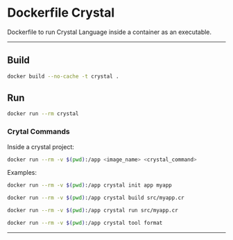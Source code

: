 # Dockerfile Crystal

Dockerfile to run Crystal Language inside a container as an executable.

---

## Build

```bash
docker build --no-cache -t crystal .
```

## Run

```bash
docker run --rm crystal
```

### Crytal Commands

Inside a crystal project:

```bash
docker run --rm -v $(pwd):/app <image_name> <crystal_command>
```

Examples:

```bash
docker run --rm -v $(pwd):/app crystal init app myapp
```
```bash
docker run --rm -v $(pwd):/app crystal build src/myapp.cr
```
```bash
docker run --rm -v $(pwd):/app crystal run src/myapp.cr
```
```bash
docker run --rm -v $(pwd):/app crystal tool format
```

---